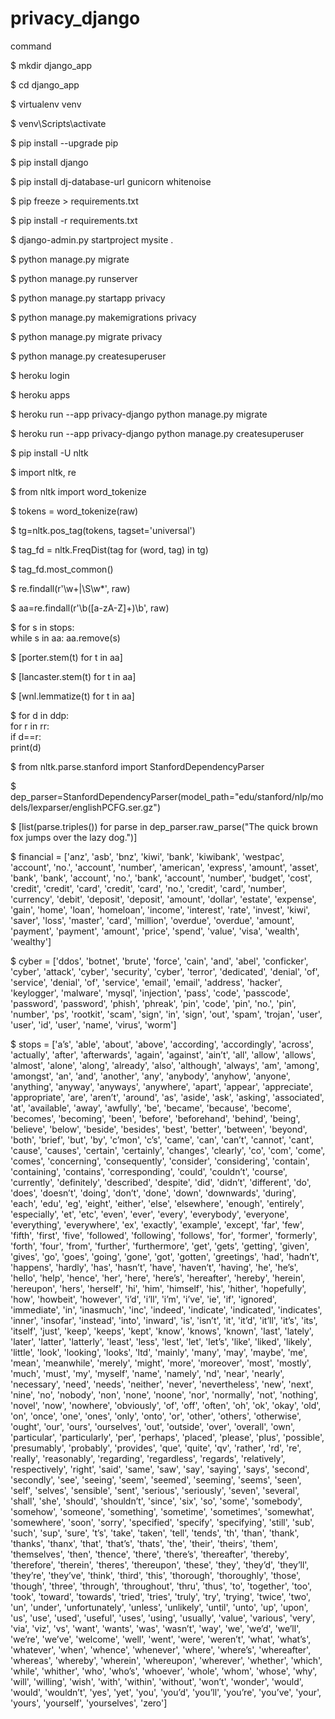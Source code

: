 # privacy_django

command  

$ mkdir django_app  

$ cd django_app  

$ virtualenv venv  

$ venv\Scripts\activate  

$ pip install --upgrade pip  

$ pip install django  

$ pip install dj-database-url gunicorn whitenoise  

$ pip freeze > requirements.txt  

$ pip install -r requirements.txt  

$ django-admin.py startproject mysite .  

$ python manage.py migrate  

$ python manage.py runserver  

$ python manage.py startapp privacy  

$ python manage.py makemigrations privacy  

$ python manage.py migrate privacy  

$ python manage.py createsuperuser  

$ heroku login  

$ heroku apps  

$ heroku run --app privacy-django python manage.py migrate  

$ heroku run --app privacy-django python manage.py createsuperuser  

$ pip install -U nltk  

$ import nltk, re  

$ from nltk import word_tokenize  

$ tokens = word_tokenize(raw)  

$ tg=nltk.pos_tag(tokens, tagset='universal')  

$ tag_fd = nltk.FreqDist(tag for (word, tag) in tg)  

$ tag_fd.most_common()  

$ re.findall(r'\w+|\S\w*', raw)  

$ aa=re.findall(r'\b([a-zA-Z]+)\b', raw)  

$ for s in stops:  
	while s in aa: aa.remove(s)  

$ [porter.stem(t) for t in aa]  

$ [lancaster.stem(t) for t in aa]  

$ [wnl.lemmatize(t) for t in aa]  

$ for d in ddp:  
	for r in rr:  
		if d==r:  
			print(d)  

$ from nltk.parse.stanford import StanfordDependencyParser  

$ dep_parser=StanfordDependencyParser(model_path="edu/stanford/nlp/models/lexparser/englishPCFG.ser.gz")  

$ [list(parse.triples()) for parse in dep_parser.raw_parse("The quick brown fox jumps over the lazy dog.")]  







$ financial = ['anz', 'asb', 'bnz', 'kiwi', 'bank', 'kiwibank', 'westpac', 'account', 'no.', 'account', 'number', 'american', 'express', 'amount', 'asset', 'bank', 'bank', 'account', 'no.', 'bank', 'account', 'number', 'budget', 'cost', 'credit', 'credit', 'card', 'credit', 'card', 'no.', 'credit', 'card', 'number', 'currency', 'debit', 'deposit', 'deposit', 'amount', 'dollar', 'estate', 'expense', 'gain', 'home', 'loan', 'homeloan', 'income', 'interest', 'rate', 'invest', 'kiwi', 'saver', 'loss', 'master', 'card', 'million', 'overdue', 'overdue', 'amount', 'payment', 'payment', 'amount', 'price', 'spend', 'value', 'visa', 'wealth', 'wealthy']  

$ cyber = ['ddos', 'botnet', 'brute', 'force', 'cain', 'and', 'abel', 'conficker', 'cyber', 'attack', 'cyber', 'security', 'cyber', 'terror', 'dedicated', 'denial', 'of', 'service', 'denial', 'of', 'service', 'email', 'email', 'address', 'hacker', 'keylogger', 'malware', 'mysql', 'injection', 'pass', 'code', 'passcode', 'password', 'password', 'phish', 'phreak', 'pin', 'code', 'pin', 'no.', 'pin', 'number', 'ps', 'rootkit', 'scam', 'sign', 'in', 'sign', 'out', 'spam', 'trojan', 'user', 'user', 'id', 'user', 'name', 'virus', 'worm']  

$ stops = ['a’s', 'able', 'about', 'above', 'according', 'accordingly', 'across', 'actually', 'after', 'afterwards', 'again', 'against', 'ain’t', 'all', 'allow', 'allows', 'almost', 'alone', 'along', 'already', 'also', 'although', 'always', 'am', 'among', 'amongst', 'an', 'and', 'another', 'any', 'anybody', 'anyhow', 'anyone', 'anything', 'anyway', 'anyways', 'anywhere', 'apart', 'appear', 'appreciate', 'appropriate', 'are', 'aren’t', 'around', 'as', 'aside', 'ask', 'asking', 'associated', 'at', 'available', 'away', 'awfully', 'be', 'became', 'because', 'become', 'becomes', 'becoming', 'been', 'before', 'beforehand', 'behind', 'being', 'believe', 'below', 'beside', 'besides', 'best', 'better', 'between', 'beyond', 'both', 'brief', 'but', 'by', 'c’mon', 'c’s', 'came', 'can', 'can’t', 'cannot', 'cant', 'cause', 'causes', 'certain', 'certainly', 'changes', 'clearly', 'co', 'com', 'come', 'comes', 'concerning', 'consequently', 'consider', 'considering', 'contain', 'containing', 'contains', 'corresponding', 'could', 'couldn’t', 'course', 'currently', 'definitely', 'described', 'despite', 'did', 'didn’t', 'different', 'do', 'does', 'doesn’t', 'doing', 'don’t', 'done', 'down', 'downwards', 'during', 'each', 'edu', 'eg', 'eight', 'either', 'else', 'elsewhere', 'enough', 'entirely', 'especially', 'et', 'etc', 'even', 'ever', 'every', 'everybody', 'everyone', 'everything', 'everywhere', 'ex', 'exactly', 'example', 'except', 'far', 'few', 'fifth', 'first', 'five', 'followed', 'following', 'follows', 'for', 'former', 'formerly', 'forth', 'four', 'from', 'further', 'furthermore', 'get', 'gets', 'getting', 'given', 'gives', 'go', 'goes', 'going', 'gone', 'got', 'gotten', 'greetings', 'had', 'hadn’t', 'happens', 'hardly', 'has', 'hasn’t', 'have', 'haven’t', 'having', 'he', 'he’s', 'hello', 'help', 'hence', 'her', 'here', 'here’s', 'hereafter', 'hereby', 'herein', 'hereupon', 'hers', 'herself', 'hi', 'him', 'himself', 'his', 'hither', 'hopefully', 'how', 'howbeit', 'however', 'i’d', 'i’ll', 'i’m', 'i’ve', 'ie', 'if', 'ignored', 'immediate', 'in', 'inasmuch', 'inc', 'indeed', 'indicate', 'indicated', 'indicates', 'inner', 'insofar', 'instead', 'into', 'inward', 'is', 'isn’t', 'it', 'it’d', 'it’ll', 'it’s', 'its', 'itself', 'just', 'keep', 'keeps', 'kept', 'know', 'knows', 'known', 'last', 'lately', 'later', 'latter', 'latterly', 'least', 'less', 'lest', 'let', 'let’s', 'like', 'liked', 'likely', 'little', 'look', 'looking', 'looks', 'ltd', 'mainly', 'many', 'may', 'maybe', 'me', 'mean', 'meanwhile', 'merely', 'might', 'more', 'moreover', 'most', 'mostly', 'much', 'must', 'my', 'myself', 'name', 'namely', 'nd', 'near', 'nearly', 'necessary', 'need', 'needs', 'neither', 'never', 'nevertheless', 'new', 'next', 'nine', 'no', 'nobody', 'non', 'none', 'noone', 'nor', 'normally', 'not', 'nothing', 'novel', 'now', 'nowhere', 'obviously', 'of', 'off', 'often', 'oh', 'ok', 'okay', 'old', 'on', 'once', 'one', 'ones', 'only', 'onto', 'or', 'other', 'others', 'otherwise', 'ought', 'our', 'ours', 'ourselves', 'out', 'outside', 'over', 'overall', 'own', 'particular', 'particularly', 'per', 'perhaps', 'placed', 'please', 'plus', 'possible', 'presumably', 'probably', 'provides', 'que', 'quite', 'qv', 'rather', 'rd', 're', 'really', 'reasonably', 'regarding', 'regardless', 'regards', 'relatively', 'respectively', 'right', 'said', 'same', 'saw', 'say', 'saying', 'says', 'second', 'secondly', 'see', 'seeing', 'seem', 'seemed', 'seeming', 'seems', 'seen', 'self', 'selves', 'sensible', 'sent', 'serious', 'seriously', 'seven', 'several', 'shall', 'she', 'should', 'shouldn’t', 'since', 'six', 'so', 'some', 'somebody', 'somehow', 'someone', 'something', 'sometime', 'sometimes', 'somewhat', 'somewhere', 'soon', 'sorry', 'specified', 'specify', 'specifying', 'still', 'sub', 'such', 'sup', 'sure', 't’s', 'take', 'taken', 'tell', 'tends', 'th', 'than', 'thank', 'thanks', 'thanx', 'that', 'that’s', 'thats', 'the', 'their', 'theirs', 'them', 'themselves', 'then', 'thence', 'there', 'there’s', 'thereafter', 'thereby', 'therefore', 'therein', 'theres', 'thereupon', 'these', 'they', 'they’d', 'they’ll', 'they’re', 'they’ve', 'think', 'third', 'this', 'thorough', 'thoroughly', 'those', 'though', 'three', 'through', 'throughout', 'thru', 'thus', 'to', 'together', 'too', 'took', 'toward', 'towards', 'tried', 'tries', 'truly', 'try', 'trying', 'twice', 'two', 'un', 'under', 'unfortunately', 'unless', 'unlikely', 'until', 'unto', 'up', 'upon', 'us', 'use', 'used', 'useful', 'uses', 'using', 'usually', 'value', 'various', 'very', 'via', 'viz', 'vs', 'want', 'wants', 'was', 'wasn’t', 'way', 'we', 'we’d', 'we’ll', 'we’re', 'we’ve', 'welcome', 'well', 'went', 'were', 'weren’t', 'what', 'what’s', 'whatever', 'when', 'whence', 'whenever', 'where', 'where’s', 'whereafter', 'whereas', 'whereby', 'wherein', 'whereupon', 'wherever', 'whether', 'which', 'while', 'whither', 'who', 'who’s', 'whoever', 'whole', 'whom', 'whose', 'why', 'will', 'willing', 'wish', 'with', 'within', 'without', 'won’t', 'wonder', 'would', 'would', 'wouldn’t', 'yes', 'yet', 'you', 'you’d', 'you’ll', 'you’re', 'you’ve', 'your', 'yours', 'yourself', 'yourselves', 'zero']  
